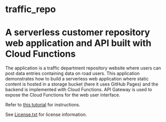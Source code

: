 # traffic_repo

# A serverless customer repository web application and API built with Cloud Functions

The application is a traffic department repository website where users can post data entries containing data on road users. 
This application demonstrates how to build a serverless web application where static content is hosted in a storage bucket (here it uses GitHub Pages) 
and the backend is implemented with Cloud Functions. API Gateway is used to expose the Cloud Functions for the web user interface.

Refer to [this tutorial](https://console.bluemix.net/docs/solution-tutorials/serverless-api-webapp.html) for instructions.


See [License.txt](License.txt) for license information.
